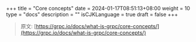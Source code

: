+++
title = "Core concepts"
date = 2024-01-17T08:51:13+08:00
weight = 10
type = "docs"
description = ""
isCJKLanguage = true
draft = false
+++

> 原文: [https://grpc.io/docs/what-is-grpc/core-concepts/](https://grpc.io/docs/what-is-grpc/core-concepts/)

